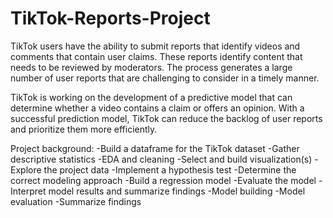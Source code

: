 # TikTok-Reports-Project

TikTok users have the ability to submit reports that identify videos and comments that contain user claims. 
These reports identify content that needs to be reviewed by moderators. 
The process generates a large number of user reports that are challenging to consider in a timely manner. 

TikTok is working on the development of a predictive model that can determine whether a video contains a claim 
or offers an opinion. With a successful prediction model, TikTok can reduce the backlog of user reports and prioritize them more efficiently.

Project background:
-Build a dataframe for the TikTok dataset
-Gather descriptive statistics
-EDA and cleaning
-Select and build visualization(s)
-Explore the project data
-Implement a hypothesis test
-Determine the correct modeling approach
-Build a regression model
-Evaluate the model
-Interpret model results and summarize findings
-Model building
-Model evaluation
-Summarize findings 

